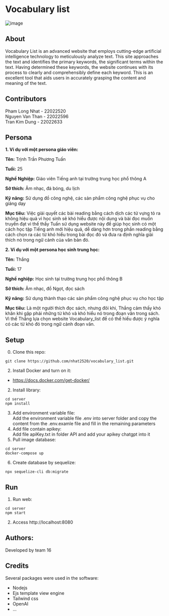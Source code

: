 # Vocabulary list
![image](https://github.com/nhat2520/vocabulary_list/assets/120033344/b01999ae-4a03-4d95-9348-46d4a4c16838)


## About
Vocabulary List is an advanced website that employs cutting-edge artificial intelligence technology to meticulously analyze text. This site approaches the text and identifies the primary keywords, the significant terms within the text. Having determined these keywords, the website continues with its process to clearly and comprehensibly define each keyword. This is an excellent tool that aids users in accurately grasping the content and meaning of the text.
## Contributors
 Pham Long Nhat  - 22022520 <br>
 Nguyen Van Than - 22022596 <br>
 Tran Kim Dung   - 22022633
## Persona
**1. Ví dụ với một persona giáo viên:** <br>

**Tên:** Trịnh Trần Phương Tuấn <br>

**Tuổi:** 25 <br>

**Nghề Nghiệp:** Giáo viên Tiếng anh tại trường trung học phổ thông A<br>

**Sở thích:** Âm nhạc, đá bóng, du lịch <br>

**Kỹ năng:** Sử dụng đồ công nghệ, các sản phẩm công nghệ phục vụ cho giảng dạy<br>

**Mục tiêu:** Việc giải quyết các bài reading bằng cách dịch các từ vựng tỏ ra không hiệu quả vì học sinh sẽ khó hiểu được nội dung và bài đọc muốn truyền đạt vì thế thầy Tuấn sử dụng website này để giúp học sinh có một cách học tập Tiếng anh mới hiệu quả, dễ dàng hơn trong phần reading bằng cách chọn ra các từ khó hiểu trong bài đọc đó và đưa ra định nghĩa giải thích nó trong ngữ cảnh của văn bản đó.

**2. Ví dụ với một persona học sinh trung học:**

**Tên:** Thắng <br>

**Tuổi:** 17 <br>

**Nghề nghiệp:** Học sinh tại trường trung học phổ thông B <br>

**Sở thích:** Âm nhạc, đồ Ngọt, đọc sách <br>

**Kỹ năng:** Sử dụng thành thạo các sản phẩm công nghệ phục vụ cho học tập <br>

**Mục tiêu:** Là một người thích đọc sách, nhưng đôi khi, Thắng cảm thấy khó khăn khi gặp phải những từ khó và khó hiểu nó trong đoạn văn trong sách. Vì thế Thắng lựa chọn website Vocabulary_list để có thể hiểu được ý nghĩa có các từ khó đó trong ngữ cảnh đoạn văn. <br>
## Setup
0. Clone this repo:
```
git clone https://github.com/nhat2520/vocabulary_list.git
```
2. Install Docker and turn on it: <br>
+ https://docs.docker.com/get-docker/
2. Install library: <br>
```
cd server
npm install 
```
3. Add environment variable file: <br>
Add the environment variable file .env into server folder and copy the content from the .env.examle file and fill in the remaining parameters<br>
4. Add file contain apikey: <br>
Add file apiKey.txt in folder API and add your apikey chatgpt into it <br>
5. Pull image database:<br>
```
cd server
docker-compose up
```
6. Create database by sequelize:
```
npx sequelize-cli db:migrate
```
## Run
1. Run web:
```
cd server
npm start
```
2. Access http://localhost:8080
## Authors:
Developed by team 16 
## Credits
Several packages were used in the software:
+ Nodejs
+ Ejs template view engine
+ Tailwind css
+ OpenAI
+ ...

